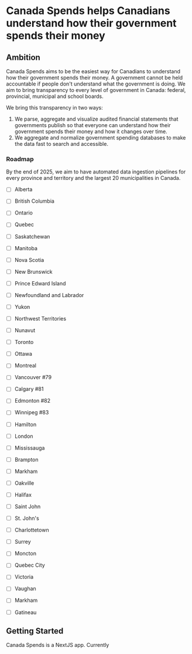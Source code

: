 # Canada Spends helps Canadians understand how their government spends their money


## Ambition

Canada Spends aims to be the easiest way for Canadians to understand how their government spends their money.
A government cannot be held accountable if people don't understand what the government is doing. We aim to
bring transparency to every level of government in Canada: federal, provincial, municipal and school boards.

We bring this transparency in two ways:

1) We parse, aggregate and visualize audited financial statements that governments publish so that everyone can
   understand how their government spends their money and how it changes over time.
2) We aggregate and normalize government spending databases to make the data fast to search and accessible.

### Roadmap

By the end of 2025, we aim to have automated data ingestion pipelines for every province and territory and the largest 20 municipalities in Canada.

- [ ] Alberta
- [ ] British Columbia
- [ ] Ontario
- [ ] Quebec
- [ ] Saskatchewan
- [ ] Manitoba
- [ ] Nova Scotia
- [ ] New Brunswick
- [ ] Prince Edward Island
- [ ] Newfoundland and Labrador
- [ ] Yukon
- [ ] Northwest Territories
- [ ] Nunavut

- [ ] Toronto
- [ ] Ottawa
- [ ] Montreal
- [ ] Vancouver #79
- [ ] Calgary #81
- [ ] Edmonton #82
- [ ] Winnipeg #83
- [ ] Hamilton
- [ ] London
- [ ] Mississauga
- [ ] Brampton
- [ ] Markham
- [ ] Oakville
- [ ] Halifax
- [ ] Saint John
- [ ] St. John's
- [ ] Charlottetown
- [ ] Surrey
- [ ] Moncton
- [ ] Quebec City
- [ ] Victoria
- [ ] Vaughan
- [ ] Markham
- [ ] Gatineau


## Getting Started

Canada Spends is a NextJS app. Currently 